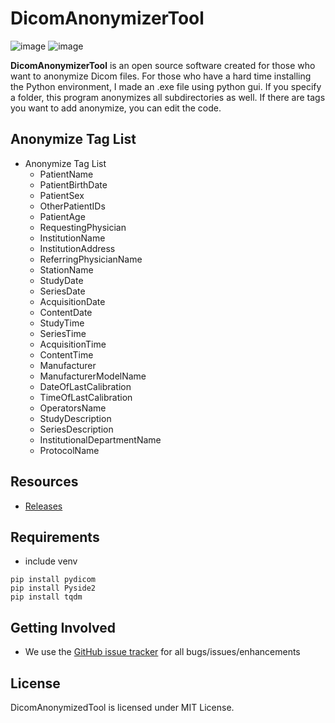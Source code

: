 # DicomAnonymizerTool

![image](https://user-images.githubusercontent.com/51704606/151294716-17b868a6-30b5-4ae9-bc78-f8153526b26b.png)
![image](https://user-images.githubusercontent.com/51704606/151297912-bd51bcbd-dff5-44b6-9222-23f4ec6d1ee8.png)

**DicomAnonymizerTool** is an open source software created for those who want to anonymize Dicom files. For those who have a hard time installing the Python environment, I made an .exe  file using python gui. If you specify a folder, this program anonymizes all subdirectories as well. If there are tags you want to add anonymize, you can edit the code.

## Anonymize Tag List 
* Anonymize Tag List
  * PatientName         
  * PatientBirthDate
  * PatientSex
  * OtherPatientIDs
  * PatientAge
  * RequestingPhysician
  * InstitutionName
  * InstitutionAddress
  * ReferringPhysicianName
  * StationName
  * StudyDate
  * SeriesDate
  * AcquisitionDate
  * ContentDate
  * StudyTime
  * SeriesTime
  * AcquisitionTime
  * ContentTime
  * Manufacturer
  * ManufacturerModelName
  * DateOfLastCalibration
  * TimeOfLastCalibration
  * OperatorsName
  * StudyDescription
  * SeriesDescription
  * InstitutionalDepartmentName
  * ProtocolName
  
## Resources

* [Releases](https://github.com/gywlsdms123/DicomAnonymizedTool/releases "DicomAnonymizeTool releases")

## Requirements
- include venv
```
pip install pydicom 
pip install Pyside2
pip install tqdm
```

## Getting Involved
* We use the <a href="../../issues">GitHub issue tracker</a> for all bugs/issues/enhancements

## License
DicomAnonymizedTool is licensed under MIT License.
